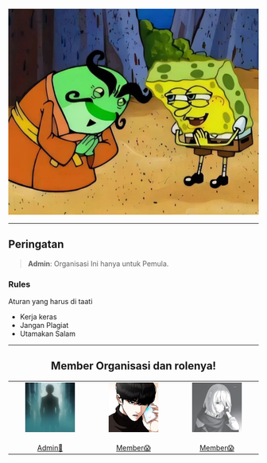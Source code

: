 <p align="center"><img src="./Media/sepuh.jpg"></p>

---

## Peringatan

> **Admin**: Organisasi Ini hanya untuk Pemula.


### Rules
Aturan yang harus di taati

- Kerja keras
- Jangan Plagiat
- Utamakan Salam

---

<div align="center">
  <h2>Member Organisasi dan rolenya!</h2>
  <table>
    <tbody>
      <tr>
        <td align="center" valign="top" width="14.28%"><a href="https://github.com/jibrilawp987"><img src="./Media/Tzy1.png" width="100px;" alt="Api Widi Pratama"/><br /><sub><b></b></sub></a><br /><a href="https://github.com/jibrilawp987" title="Admin">Admin👻</td>
        <td align="center" valign="top" width="14.28%"><a href="https://github.com/NickelAwesomee"><img src="./Media/atha1.png" width="100px;" alt="Andhika Atha Nasution"/><br /><sub><b></b></sub></a><br /><a href="https://github.com/NickelAwesomee" title="member">Member😱</td>
          <td align="center" valign="top" width="14.28%"><a href="https://github.com/ntesseract"><img src="./Media/ibra1.jpg" width="100px;" alt="Ibrahim Naufal Hakim"/><br /><sub><b></b></sub></a><br /><a href="https://github.com/ntesseract" title="member">Member😱</td>
      </tr>
    </tbody>
  </table>
</div>
